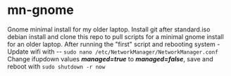 # mn-gnome
Gnome minimal install for my older laptop.
Install git after standard.iso debian install and clone this repo to pull scripts for 
a minimal gnome install for an older laptop.
After running the "first" script and rebooting system - 
Update wifi with -- `sudo nano /etc/NetworkManager/NetworkManager.conf`
Change ifupdown values ***managed=true*** to ***managed=false***, save and reboot with
`sudo shutdown -r now`



